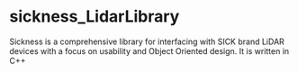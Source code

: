 # sickness_LidarLibrary
Sickness is a comprehensive library for interfacing with SICK brand LiDAR devices with a focus on usability and Object Oriented design. It is written in C++
